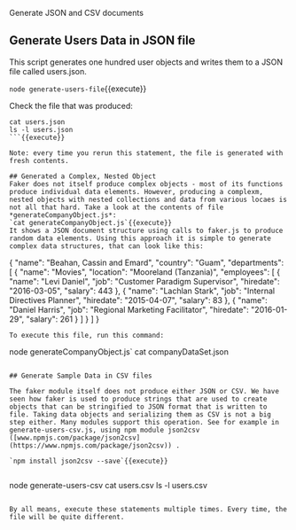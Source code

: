 Generate JSON and CSV documents

## Generate Users Data in JSON file
This script generates one hundred user objects and writes them to a JSON file called users.json.

`node generate-users-file`{{execute}}

Check the file that was produced: 
```
cat users.json
ls -l users.json
```{{execute}}

Note: every time you rerun this statement, the file is generated with fresh contents.

## Generated a Complex, Nested Object
Faker does not itself produce complex objects - most of its functions produce individual data elements. However, producing a complexm, nested objects with nested collections and data from various locaes is not all that hard. Take a look at the contents of file *generateCompanyObject.js*:
`cat generateCompanyObject.js`{{execute}}
It shows a JSON document structure using calls to faker.js to produce random data elements. Using this approach it is simple to generate complex data structures, that can look like this:
```
{
    "name": "Beahan, Cassin and Emard",
    "country": "Guam",
    "departments": [
        {
            "name": "Movies",
            "location": "Mooreland (Tanzania)",
            "employees": [
                {
                    "name": "Levi Daniel",
                    "job": "Customer Paradigm Supervisor",
                    "hiredate": "2016-03-05",
                    "salary": 443
                },
                {
                    "name": "Lachlan Stark",
                    "job": "Internal Directives Planner",
                    "hiredate": "2015-04-07",
                    "salary": 83
                },
                {
                    "name": "Daniel Harris",
                    "job": "Regional Marketing Facilitator",
                    "hiredate": "2016-01-29",
                    "salary": 261
                }
            ]
        }
    ]
}
```
To execute this file, run this command:
```
node generateCompanyObject.js`
cat companyDataSet.json
```{{execute}}

## Generate Sample Data in CSV files

The faker module itself does not produce either JSON or CSV. We have seen how faker is used to produce strings that are used to create objects that can be stringified to JSON format that is written to file. Taking data objects and serializing them as CSV is not a big step either. Many modules support this operation. See for example in generate-users-csv.js, using npm module json2csv ([www.npmjs.com/package/json2csv](https://www.npmjs.com/package/json2csv)) .

`npm install json2csv --save`{{execute}}


```
node generate-users-csv
cat users.csv
ls -l users.csv
```{{execute}}

By all means, execute these statements multiple times. Every time, the file will be quite different.